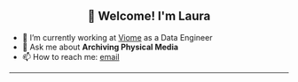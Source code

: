 <h2 align="center">👋 Welcome! I'm Laura</h2>


- 🧪 I’m currently working at [Viome](https://www.viome.com/) as a Data Engineer
- 💬 Ask me about **Archiving Physical Media**
- 📫 How to reach me: [email](laura@caferacerstudios.com)

-------
